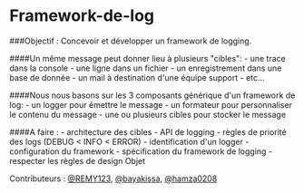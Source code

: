 # Framework-de-log

###Objectif : Concevoir et développer un framework de logging.

####Un même message peut donner lieu à plusieurs "cibles":
    - une trace dans la console
    - une ligne dans un fichier
    - un enregistrement dans une base de donnée
    - un mail à destination d'une équipe support
    - etc...
    
####Nous nous basons sur les 3 composants générique d'un framework de log:
    - un logger pour émettre le message
    - un formateur pour personnaliser le contenu du message
    - une ou plusieurs cibles pour stocker le message
    
####A faire : 
    - architecture des cibles
    - API de logging
    - règles de priorité des logs (DEBUG < INFO < ERROR)
    - identification d'un logger
    - configuration du framework
    - spécification du framework de logging
    - respecter les règles de design Objet


Contributeurs : [@REMY123](https://github.com/REMY123), [@bayakissa](https://github.com/bayakissa), [@hamza0208](https://github.com/hamza0208)
